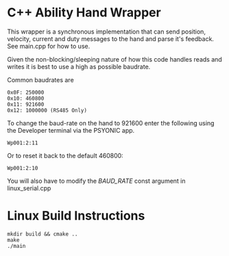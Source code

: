 # C++ Ability Hand Wrapper

This wrapper is a synchronous implementation that can send position, velocity,
current and duty messages to the hand and parse it's feedback.  See main.cpp
for how to use.

Given the non-blocking/sleeping nature of how this code handles reads and writes
it is best to use a high as possible baudrate.

Common baudrates are

    0x0F: 250000
    0x10: 460800
    0x11: 921600
    0x12: 1000000 (RS485 Only)

To change the baud-rate on the hand to 921600 enter the following using the 
Developer terminal via the PSYONIC app.  

```Wp001:2:11```

Or to reset it back to the default 460800:  

```Wp001:2:10```

You will also have to modify the *BAUD_RATE* const argument in linux_serial.cpp

# Linux Build Instructions

```
mkdir build && cmake ..
make
./main
```


